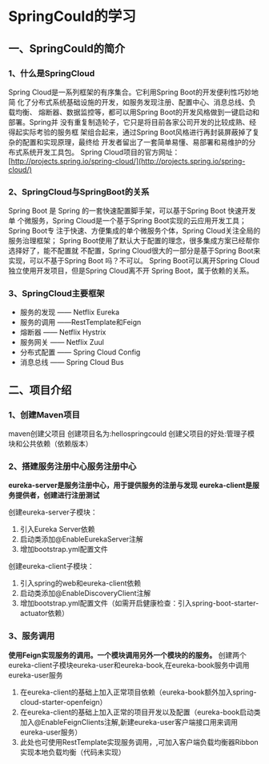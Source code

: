 # SpringCould的学习

## 一、SpringCould的简介

### 1、什么是SpringCloud

Spring Cloud是一系列框架的有序集合。它利用Spring Boot的开发便利性巧妙地简 化了分布式系统基础设施的开发，如服务发现注册、配置中心、消息总线、负载均衡、 熔断器、数据监控等，都可以用Spring Boot的开发风格做到一键启动和部署。Spring并 没有重复制造轮子，它只是将目前各家公司开发的比较成熟、经得起实际考验的服务框 架组合起来，通过Spring Boot风格进行再封装屏蔽掉了复杂的配置和实现原理，最终给 开发者留出了一套简单易懂、易部署和易维护的分布式系统开发工具包。
Spring Cloud项目的官方网址：[http://projects.spring.io/spring-cloud/](http://projects.spring.io/spring-cloud/)

### 2、SpringCloud与SpringBoot的关系


Spring Boot 是 Spring 的一套快速配置脚手架，可以基于Spring Boot 快速开发单 个微服务，Spring Cloud是一个基于Spring Boot实现的云应用开发工具；Spring Boot专 注于快速、方便集成的单个微服务个体，Spring Cloud关注全局的服务治理框架； Spring Boot使用了默认大于配置的理念，很多集成方案已经帮你选择好了，能不配置就 不配置，Spring Cloud很大的一部分是基于Spring Boot来实现，可以不基于Spring Boot 吗？不可以。
Spring Boot可以离开Spring Cloud独立使用开发项目，但是Spring Cloud离不开 Spring Boot，属于依赖的关系。

### 3、SpringCloud主要框架

- 服务的发现 —— Netflix Eureka
- 服务的调用 ——RestTemplate和Feign
- 熔断器 —— Netflix Hystrix
- 服务网关 —— Netflix Zuul
- 分布式配置 —— Spring Cloud Config
- 消息总线 —— Spring Cloud Bus

## 二、项目介绍

### 1、创建Maven项目

maven创建父项目
创建项目名为:hellospringcould
创建父项目的好处:管理子模块和公共依赖（依赖版本）

### 2、搭建服务注册中心服务注册中心

**eureka-server是服务注册中心，用于提供服务的注册与发现**
**eureka-client是服务提供者，创建进行注册测试**

创建eureka-server子模块：
1. 引入Eureka Server依赖
2. 启动类添加@EnableEurekaServer注解
3. 增加bootstrap.yml配置文件

创建eureka-client子模块：
1. 引入spring的web和eureka-client依赖
2. 启动类添加@EnableDiscoveryClient注解
3. 增加bootstrap.yml配置文件（如需开启健康检查：引入spring-boot-starter-actuator依赖）

### 3、服务调用

**使用Feign实现服务的调用。一个模块调用另外一个模块的的服务。**
创建两个eureka-client子模块eureka-user和eureka-book,在eureka-book服务中调用eureka-user服务

1. 在eureka-client的基础上加入正常项目依赖（eureka-book额外加入spring-cloud-starter-openfeign）
2. 在eureka-client的基础上加入正常的项目开发以及配置（eureka-book启动类加入@EnableFeignClients注解,新建eureka-user客户端接口用来调用eureka-user服务）
3. 此处也可使用RestTemplate实现服务调用，,可加入客户端负载均衡器Ribbon实现本地负载均衡（代码未实现）